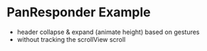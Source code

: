 # PanResponder Example


 * header collapse & expand (animate height) based on gestures
 * without tracking the scrollView scroll